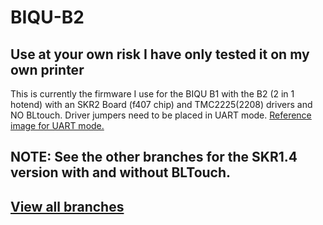 # BIQU-B2

## Use at your own risk I have only tested it on my own printer

This is currently the firmware I use for the BIQU B1 with the B2 (2 in 1 hotend) with an SKR2 Board (f407 chip) and TMC2225(2208) drivers and NO BLtouch. Driver jumpers need to be placed in UART mode. 
[Reference image for UART mode.](https://github.com/Apexpredation/BIQU-B2/blob/9b9021f619ca5781a41008cb943e74a28306bcdb/Reference%20Images/SKR2%20UART%20Mode.jpg)


## NOTE: See the other branches for the SKR1.4 version with and without BLTouch. 
## [View all branches](https://github.com/Pneumanifest/BIQU-B2/branches)
